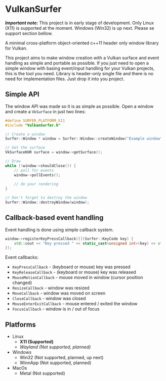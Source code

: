 # VulkanSurfer

***Important note:*** This project is in early stage of development. Only Linux (X11) is supported at the moment. 
Windows (Win32) is up next. Please se support section bellow.

A minimal cross-platform object-oriented c++11 header only window library for Vulkan.

This project aims to make window creation with a Vulkan surface and event handling as simple and portable as possible.
If you just need to open a simple window with basing event/input handling for your Vulkan projects, this is the tool you need. 
Library is header-only single file and there is no need for implementation files. Just drop it into you project.

## Simple API
The window API was made so it is as simple as possible. Open a window and create a `VkSurface` in just two lines:
```c++
#define SURFER_PLATFORM_X11
#include "VulkanSurfer.h"

// Create a window
Surfer::Window * window = Surfer::Window::createWindow("Example window", instance, 800, 600 , 100, 100 );

// Get the surface 
VkSurfaceKHR surface = window->getSurface();

// Draw
while (!window->shouldClose()) {
    // poll for events
    window->pollEvents();
    
    // do your rendering
}

// Don't forget to destroy the window
Surfer::Window::destroyWindow(window);
```

## Callback-based event handling
Event handling is done using simple callback system.
```c++
window->registerKeyPressCallback([](Surfer::KeyCode key) {
    std::cout << "Key pressed " << static_cast<unsigned int>(key) << std::endl;
});
```
Event callbacks:
- `KeyPressCallback` - (keyboard or mouse) key was pressed
- `KeyReleaseCallback` - (keyboard or mouse) key was released
- `MouseMotionCallback` - mouse moved in window (cursor position changed)
- `ResizeCallback` - window was resized
- `MoveCallback` - window was moved on screen
- `CloseCallback` - window was closed
- `MouseEnterExitCallback` - mouse entered / exited the window
- `FocusCallback` - window is in / out of focus

## Platforms
- Linux
  - **X11 (Supported)**
  - *Wayland (Not supported, planned)*
- Windows
  - Win32 (Not supported, planned, up next)
  - WinnApp (Not supported, planned)
- MacOs
  - Metal (Not supported)

